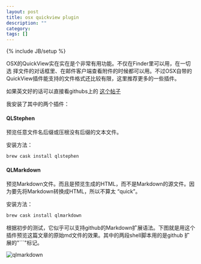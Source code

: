 ```yaml
---
layout: post
title: osx quickview plugin
description: ""
category:
tags: []
---
```


{% include JB/setup %}

OSX的QuickView实在实在是个非常有用功能。不仅在Finder里可以用，在一切选
择文件的对话框里、在邮件客户端查看附件的时候都可以用。不过OSX自带的
QuickView插件能支持的文件格式还比较有限，这里推荐更多的一些插件。

如果英文好的话可以直接看githubs上的
[这个帖子](https://github.com/sindresorhus/quick-look-plugins)

我安装了其中的两个插件：

#### QLStephen
预览任意文件名后缀或压根没有后缀的文本文件。

安装方法：

``` sh
brew cask install qlstephen
```

#### QLMarkdown

预览Markdown文件。而且是预览生成的HTML，而不是Markdown的源文件。因为要先将Markdown转换成HTML，所以不算太
“quick”。

安装方法：

``` sh
brew cask install qlmarkdown
```

根据初步的测试，它似乎可以支持github的Markdown扩展语法。下图就是用这个
插件预览这篇文章的原始md文件的效果。其中的两段shell脚本用的是github 扩
展的"```"标记。

![qlmarkdown](http://i46.photobucket.com/albums/f136/bird_frank/5C4F5E555FEB71672015-01-194E0B534891347_zpsb4a49f38.jpg)
